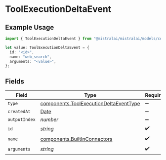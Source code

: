 # ToolExecutionDeltaEvent

## Example Usage

```typescript
import { ToolExecutionDeltaEvent } from "@mistralai/mistralai/models/components";

let value: ToolExecutionDeltaEvent = {
  id: "<id>",
  name: "web_search",
  arguments: "<value>",
};
```

## Fields

| Field                                                                                            | Type                                                                                             | Required                                                                                         | Description                                                                                      |
| ------------------------------------------------------------------------------------------------ | ------------------------------------------------------------------------------------------------ | ------------------------------------------------------------------------------------------------ | ------------------------------------------------------------------------------------------------ |
| `type`                                                                                           | [components.ToolExecutionDeltaEventType](../../models/components/toolexecutiondeltaeventtype.md) | :heavy_minus_sign:                                                                               | N/A                                                                                              |
| `createdAt`                                                                                      | [Date](https://developer.mozilla.org/en-US/docs/Web/JavaScript/Reference/Global_Objects/Date)    | :heavy_minus_sign:                                                                               | N/A                                                                                              |
| `outputIndex`                                                                                    | *number*                                                                                         | :heavy_minus_sign:                                                                               | N/A                                                                                              |
| `id`                                                                                             | *string*                                                                                         | :heavy_check_mark:                                                                               | N/A                                                                                              |
| `name`                                                                                           | [components.BuiltInConnectors](../../models/components/builtinconnectors.md)                     | :heavy_check_mark:                                                                               | N/A                                                                                              |
| `arguments`                                                                                      | *string*                                                                                         | :heavy_check_mark:                                                                               | N/A                                                                                              |